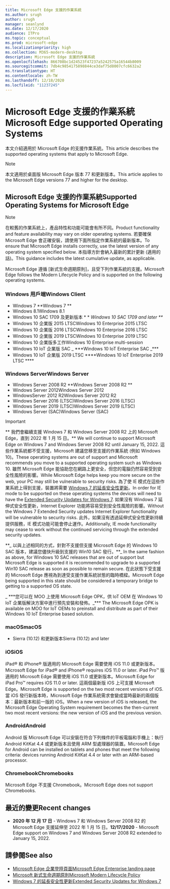 ```yaml
---
title: Microsoft Edge 支援的作業系統
ms.author: srugh
author: srugh
manager: seanlynd
ms.date: 12/17/2020
audience: ITPro
ms.topic: conceptual
ms.prod: microsoft-edge
ms.localizationpriority: high
ms.collection: M365-modern-desktop
description: Microsoft Edge 支援的作業系統
ms.openlocfilehash: 866708bc1d24523f47237a5242575a16544b8009
ms.sourcegitcommit: 7db4c9854175898844ce3daf75d8007cfc6632a2
ms.translationtype: HT
ms.contentlocale: zh-TW
ms.lasthandoff: 12/18/2020
ms.locfileid: "11237245"
---
```

# <span data-ttu-id="8b14b-103">Microsoft Edge 支援的作業系統</span><span class="sxs-lookup"><span data-stu-id="8b14b-103">Microsoft Edge supported Operating Systems</span></span>

<span data-ttu-id="8b14b-104">本文介紹適用於 Microsoft Edge 的支援作業系統。</span><span class="sxs-lookup"><span data-stu-id="8b14b-104">This article describes the supported operating systems that apply to Microsoft Edge.</span></span>

> [!NOTE]
> <span data-ttu-id="8b14b-105">本文適用於桌面版 Microsoft Edge 版本 77 和更新版本。</span><span class="sxs-lookup"><span data-stu-id="8b14b-105">This article applies to the Microsoft Edge versions 77 and higher for the desktop.</span></span>

## <span data-ttu-id="8b14b-106">Microsoft Edge 支援的作業系統</span><span class="sxs-lookup"><span data-stu-id="8b14b-106">Supported Operating Systems for Microsoft Edge</span></span>

> [!NOTE]
> <span data-ttu-id="8b14b-107">在較舊的作業系統上，產品特性和功能可能會有所不同。</span><span class="sxs-lookup"><span data-stu-id="8b14b-107">Product functionality and feature availability may vary on older operating systems.</span></span> <span data-ttu-id="8b14b-108">若要確保 Microsoft Edge 會正確安裝，請使用下面所指定作業系統的最新版本。</span><span class="sxs-lookup"><span data-stu-id="8b14b-108">To ensure that Microsoft Edge installs correctly, use the latest version of any operating system specified below.</span></span> <span data-ttu-id="8b14b-109">本指導方針會納入最新的累計更新 (適用的話)。</span><span class="sxs-lookup"><span data-stu-id="8b14b-109">This guidance includes the latest cumulative update, as applicable.</span></span>

<span data-ttu-id="8b14b-110">Microsoft Edge 遵循 [新式生命週期原則]，且受下列作業系統的支援。</span><span class="sxs-lookup"><span data-stu-id="8b14b-110">Microsoft Edge follows the Modern Lifecycle Policy and is supported on the following operating systems.</span></span>

### <span data-ttu-id="8b14b-111">Windows 用戶端</span><span class="sxs-lookup"><span data-stu-id="8b14b-111">Windows Client</span></span>

- <span data-ttu-id="8b14b-112">Windows 7 \*\*</span><span class="sxs-lookup"><span data-stu-id="8b14b-112">Windows 7 \*\*</span></span>
- <span data-ttu-id="8b14b-113">Windows 8.1</span><span class="sxs-lookup"><span data-stu-id="8b14b-113">Windows 8.1</span></span>
- <span data-ttu-id="8b14b-114">Windows 10 SAC 1709 及更新版本 \* \* _</span><span class="sxs-lookup"><span data-stu-id="8b14b-114">Windows 10 SAC 1709 and later \*\*_</span></span>
- <span data-ttu-id="8b14b-115">Windows 10 企業版 2015 LTSC</span><span class="sxs-lookup"><span data-stu-id="8b14b-115">Windows 10 Enterprise 2015 LTSC</span></span>
- <span data-ttu-id="8b14b-116">Windows 10 企業版 2016 LTSC</span><span class="sxs-lookup"><span data-stu-id="8b14b-116">Windows 10 Enterprise 2016 LTSC</span></span>
- <span data-ttu-id="8b14b-117">Windows 10 企業版 2019 LTSC</span><span class="sxs-lookup"><span data-stu-id="8b14b-117">Windows 10 Enterprise 2019 LTSC</span></span>
- <span data-ttu-id="8b14b-118">Windows 10 企業版多工作</span><span class="sxs-lookup"><span data-stu-id="8b14b-118">Windows 10 Enterprise multi-session</span></span>
- <span data-ttu-id="8b14b-119">Windows 10 IoT 企業版 SAC _ \*\*\*</span><span class="sxs-lookup"><span data-stu-id="8b14b-119">Windows 10 IoT Enterprise SAC _\*\*\*</span></span>
- <span data-ttu-id="8b14b-120">Windows 10 IoT 企業版 2019 LTSC \*\*\*\*</span><span class="sxs-lookup"><span data-stu-id="8b14b-120">Windows 10 IoT Enterprise 2019 LTSC \*\*\*\*</span></span>

### <span data-ttu-id="8b14b-121">Windows Server</span><span class="sxs-lookup"><span data-stu-id="8b14b-121">Windows Server</span></span>

- <span data-ttu-id="8b14b-122">Windows Server 2008 R2 \*\*</span><span class="sxs-lookup"><span data-stu-id="8b14b-122">Windows Server 2008 R2 \*\*</span></span>
- <span data-ttu-id="8b14b-123">Windows Server 2012</span><span class="sxs-lookup"><span data-stu-id="8b14b-123">Windows Server 2012</span></span>
- <span data-ttu-id="8b14b-124">WindowsServer 2012 R2</span><span class="sxs-lookup"><span data-stu-id="8b14b-124">Windows Server 2012 R2</span></span>
- <span data-ttu-id="8b14b-125">Windows Server 2016 (LTSC)</span><span class="sxs-lookup"><span data-stu-id="8b14b-125">Windows Server 2016 (LTSC)</span></span>
- <span data-ttu-id="8b14b-126">Windows Server 2019 (LTSC)</span><span class="sxs-lookup"><span data-stu-id="8b14b-126">Windows Server 2019 (LTSC)</span></span>
- <span data-ttu-id="8b14b-127">Windows Server (SAC)</span><span class="sxs-lookup"><span data-stu-id="8b14b-127">Windows Server (SAC)</span></span>

> [!IMPORTANT]
> <span data-ttu-id="8b14b-128">\*\* 我們會繼續支援 Windows 7 和 Windows Server 2008 R2 上的 Microsoft Edge，直到 2022 年 1 月 15 日。</span><span class="sxs-lookup"><span data-stu-id="8b14b-128">\*\* We will continue to support Microsoft Edge on Windows 7 and Windows Server 2008 R2 until January 15, 2022.</span></span> <span data-ttu-id="8b14b-129">這些作業系統都不受支援，Microsoft 建議您移至支援的作業系統 (例如 Windows 10)。</span><span class="sxs-lookup"><span data-stu-id="8b14b-129">These operating systems are out of support and Microsoft recommends you move to a supported operating system such as Windows 10.</span></span> <span data-ttu-id="8b14b-130">雖然 Microsoft Edge 能協助您在網路上更安全，但您的電腦仍然容易受到安全性風險的影響。</span><span class="sxs-lookup"><span data-stu-id="8b14b-130">While Microsoft Edge helps keep you more secure on the web, your PC may still be vulnerable to security risks.</span></span> <span data-ttu-id="8b14b-131">為了使 IE 模式在這些作業系統上得到支援，裝置將需要 [Windows 7 的延長安全性更新](https://support.microsoft.com/help/4527878/faq-about-extended-security-updates-for-windows-7)。</span><span class="sxs-lookup"><span data-stu-id="8b14b-131">In order for IE mode to be supported on these operating systems the devices will need to have the [Extended Security Updates for Windows 7](https://support.microsoft.com/help/4527878/faq-about-extended-security-updates-for-windows-7).</span></span> <span data-ttu-id="8b14b-132">如果沒有 Windows 7 延伸式安全性更新，Internet Explorer 功能將容易受到安全性風險的影響。</span><span class="sxs-lookup"><span data-stu-id="8b14b-132">Without the Windows 7 Extended Security updates Internet Explorer functionality will be vulnerable to security risks.</span></span> <span data-ttu-id="8b14b-133">此外，如果沒有透過延伸式安全性更新持續提供服務，IE 模式功能可能會停止運作。</span><span class="sxs-lookup"><span data-stu-id="8b14b-133">Additionally, IE mode functionality may cease to work without the continued servicing through the extended security updates.</span></span>  
>
> <span data-ttu-id="8b14b-134">\*\*_ 以與上述相同的方式，針對不支援但支援 Microsoft Edge 的 Windows 10 SAC 版本，建議您儘快升級到支援的 Win10 SAC 發行。</span><span class="sxs-lookup"><span data-stu-id="8b14b-134">\*\*_ In the same fashion as above, for Windows 10 SAC releases that are out of support but Microsoft Edge is supported it is recommended to upgrade to a supported Win10 SAC release as soon as possible to remain secure.</span></span> <span data-ttu-id="8b14b-135">在此狀態下受支援的 Microsoft Edge 應視為到達受支援作業系統狀態的臨時橋樑。</span><span class="sxs-lookup"><span data-stu-id="8b14b-135">Microsoft Edge being supported in this state should be considered a temporary bridge to getting to a supported OS state.</span></span>
>
> <span data-ttu-id="8b14b-136">_ \*\*\*您可以在 MOO 上使用 Microsoft Edge OPK，供 loT OEM 在 Windows 10 IoT 企業版解決方案中進行預先安裝和發佈。</span><span class="sxs-lookup"><span data-stu-id="8b14b-136">_\*\*\* The Microsoft Edge OPK is available on MOO for IoT OEMs to preinstall and distribute as part of their Windows 10 IoT Enterprise based solution.</span></span>

### <span data-ttu-id="8b14b-137">macOS</span><span class="sxs-lookup"><span data-stu-id="8b14b-137">macOS</span></span>

- <span data-ttu-id="8b14b-138">Sierra (10.12) 和更新版本</span><span class="sxs-lookup"><span data-stu-id="8b14b-138">Sierra (10.12) and later</span></span>

### <span data-ttu-id="8b14b-139">iOS</span><span class="sxs-lookup"><span data-stu-id="8b14b-139">iOS</span></span>

<span data-ttu-id="8b14b-140">iPad&reg; 和 iPhone&reg; 版適用的 Microsoft Edge 需要使用 iOS 11.0 或更新版本。</span><span class="sxs-lookup"><span data-stu-id="8b14b-140">Microsoft Edge for iPad&reg; and iPhone&reg; requires iOS 11.0 or later.</span></span> <span data-ttu-id="8b14b-141">iPad Pro&trade; 版適用的 Microsoft Edge 需要使用 iOS 11.0 或更新版本。</span><span class="sxs-lookup"><span data-stu-id="8b14b-141">Microsoft Edge for iPad Pro&trade; requires iOS 11.0 or later.</span></span> <span data-ttu-id="8b14b-142">這兩個最新版 iOS 上可支援 Microsoft Edge。</span><span class="sxs-lookup"><span data-stu-id="8b14b-142">Microsoft Edge is supported on the two most recent versions of iOS.</span></span> <span data-ttu-id="8b14b-143">當 iOS 發行新版本時，Microsoft Edge 作業系統需求會變成當時最新的兩個版本：最新版本和前一版的 iOS。</span><span class="sxs-lookup"><span data-stu-id="8b14b-143">When a new version of iOS is released, the Microsoft Edge Operating System requirement becomes the then-current two most recent versions: the new version of iOS and the previous version.</span></span>

### <span data-ttu-id="8b14b-144">Android</span><span class="sxs-lookup"><span data-stu-id="8b14b-144">Android</span></span>

<span data-ttu-id="8b14b-145">Android 版 Microsoft Edge 可以安裝在符合下列條件的平板電腦和手機上：執行 Android KitKat 4.4 或更新版本且使用 ARM 型處理器的裝置。</span><span class="sxs-lookup"><span data-stu-id="8b14b-145">Microsoft Edge for Android can be installed on tablets and phones that meet the following criteria: devices running Android KitKat 4.4 or later with an ARM-based processor.</span></span>

### <span data-ttu-id="8b14b-146">Chromebook</span><span class="sxs-lookup"><span data-stu-id="8b14b-146">Chromebooks</span></span>

<span data-ttu-id="8b14b-147">Microsoft Edge 不支援 Chromebook。</span><span class="sxs-lookup"><span data-stu-id="8b14b-147">Microsoft Edge does not support Chromebooks.</span></span>

## <span data-ttu-id="8b14b-148">最近的變更</span><span class="sxs-lookup"><span data-stu-id="8b14b-148">Recent changes</span></span>

- <span data-ttu-id="8b14b-149">**2020 年 12 月 17 日** - Windows 7 和 Windows Server 2008 R2 的 Microsoft Edge 支援延伸至 2022 年 1 月 15 日。</span><span class="sxs-lookup"><span data-stu-id="8b14b-149">**12/17/2020** - Microsoft Edge support on Windows 7 and Windows Server 2008 R2 extended to January 15, 2022.</span></span>

## <span data-ttu-id="8b14b-150">請參閱</span><span class="sxs-lookup"><span data-stu-id="8b14b-150">See also</span></span>

- [<span data-ttu-id="8b14b-151">Microsoft Edge 企業登陸頁面</span><span class="sxs-lookup"><span data-stu-id="8b14b-151">Microsoft Edge Enterprise landing page</span></span>](https://aka.ms/EdgeEnterprise)
- [<span data-ttu-id="8b14b-152">Microsoft 新式生命週期原則</span><span class="sxs-lookup"><span data-stu-id="8b14b-152">Microsoft Modern Lifecycle Policy</span></span>](https://support.microsoft.com/help/30881/modern-lifecycle-policy)
- [<span data-ttu-id="8b14b-153">Windows 7 的延長安全性更新</span><span class="sxs-lookup"><span data-stu-id="8b14b-153">Extended Security Updates for Windows 7</span></span>](https://support.microsoft.com/help/4527878/faq-about-extended-security-updates-for-windows-7)
